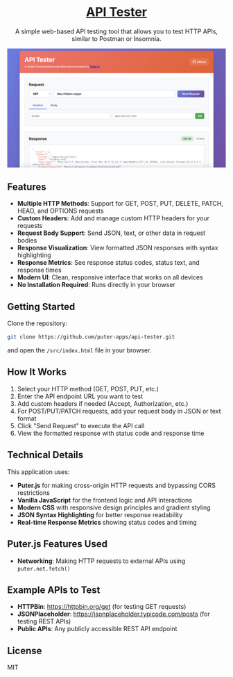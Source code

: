 <h1 align="center">
  <a href="https://puter.com/app/api-tester" target="_blank">API Tester</a>
</h1>

<p align="center">A simple web-based API testing tool that allows you to test HTTP APIs, similar to Postman or Insomnia.
</p>

<p align="center">
  <img src="screenshot.png" alt="Screenshot" width="600" />
</p>

## Features

- **Multiple HTTP Methods**: Support for GET, POST, PUT, DELETE, PATCH, HEAD, and OPTIONS requests
- **Custom Headers**: Add and manage custom HTTP headers for your requests
- **Request Body Support**: Send JSON, text, or other data in request bodies
- **Response Visualization**: View formatted JSON responses with syntax highlighting
- **Response Metrics**: See response status codes, status text, and response times
- **Modern UI**: Clean, responsive interface that works on all devices
- **No Installation Required**: Runs directly in your browser

## Getting Started

Clone the repository: 

```bash
git clone https://github.com/puter-apps/api-tester.git
```

and open the `/src/index.html` file in your browser.

## How It Works

1. Select your HTTP method (GET, POST, PUT, etc.)
2. Enter the API endpoint URL you want to test
3. Add custom headers if needed (Accept, Authorization, etc.)
4. For POST/PUT/PATCH requests, add your request body in JSON or text format
5. Click "Send Request" to execute the API call
6. View the formatted response with status code and response time

## Technical Details

This application uses:
- **Puter.js** for making cross-origin HTTP requests and bypassing CORS restrictions
- **Vanilla JavaScript** for the frontend logic and API interactions
- **Modern CSS** with responsive design principles and gradient styling
- **JSON Syntax Highlighting** for better response readability
- **Real-time Response Metrics** showing status codes and timing

## Puter.js Features Used

- **Networking**: Making HTTP requests to external APIs using `puter.net.fetch()`

## Example APIs to Test

- **HTTPBin**: https://httpbin.org/get (for testing GET requests)
- **JSONPlaceholder**: https://jsonplaceholder.typicode.com/posts (for testing REST APIs)
- **Public APIs**: Any publicly accessible REST API endpoint

## License

MIT
